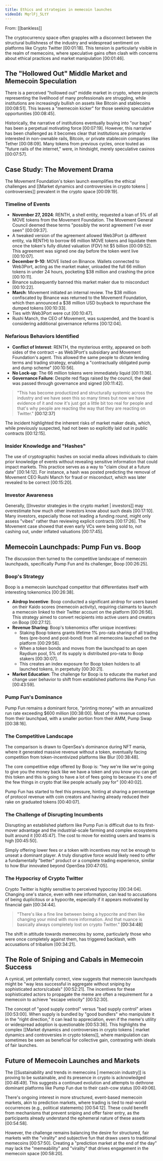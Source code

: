```yaml
---
title: Ethics and strategies in memecoin launches
videoId: MqrlFj_5LtY
---
```


From: [[bankless]] <br/> 

The cryptocurrency space often grapples with a disconnect between the structural bullishness of the industry and widespread sentiment on platforms like Crypto Twitter [00:01:18]. This tension is particularly visible in the realm of memecoins, where speculative gains often clash with concerns about ethical practices and market manipulation [00:01:46].

## The "Hollowed Out" Middle Market and Memecoin Speculation

There is a perceived "hollowed out" middle market in crypto, where projects representing the livelihood of many professionals are struggling, while institutions are increasingly bullish on assets like Bitcoin and stablecoins [00:08:51]. This leaves a "memecoin kicker" for those seeking speculative opportunities [00:08:45].

Historically, the narrative of institutions eventually buying into "our bags" has been a perpetual motivating force [00:07:19]. However, this narrative has been challenged as it becomes clear that institutions are primarily interested in non-ownable rails, Bitcoin, or private stablecoin companies like Tether [00:08:09]. Many tokens from previous cycles, once touted as "future rails of the internet," were, in hindsight, merely speculative casinos [00:07:57].

## Case Study: The Movement Drama

The Movement Foundation's token launch exemplifies the ethical challenges and [[Market dynamics and controversies in crypto tokens | controversies]] prevalent in the crypto space [00:09:19].

### Timeline of Events
*   **November 27, 2024**: RENTH, a shell entity, requested a loan of 5% of all MOVE tokens from the Movement Foundation. The Movement General Council deemed these terms "possibly the worst agreement I've ever seen" [00:09:37].
*   A tweaked version of the agreement allowed Web3Port (a different entity, via RENTH) to borrow 66 million MOVE tokens and liquidate them once the token's fully diluted valuation (FDV) hit $5 billion [00:09:52]. This agreement was signed one day before the token went live [00:10:07].
*   **December 9-10**: MOVE listed on Binance. Wallets connected to Web3Port, acting as the market maker, unloaded the full 66 million tokens in under 24 hours, pocketing $38 million and crashing the price [00:10:11].
*   Binance subsequently banned this market maker due to misconduct [00:10:22].
*   **March**: Movement initiated an internal review. The $38 million confiscated by Binance was returned to the Movement Foundation, which then announced a $38 million USD buyback to repurchase the dumped tokens [00:10:33].
*   Ties with Web3Port were cut [00:10:47].
*   Rushi Manch, the CEO of Movement, was suspended, and the board is considering additional governance reforms [00:12:04].

### Nefarious Behaviors Identified
*   **Conflict of Interest**: RENTH, the mysterious entity, appeared on both sides of the contract – as Web3Port's subsidiary and Movement Foundation's agent. This allowed the same people to dictate lending terms and trading strategy, enabling a "contractually obligated pump and dump scheme" [00:10:56].
*   **No Lock-up**: The 66 million tokens were immediately liquid [00:11:36].
*   **Governance Failure**: Despite red flags raised by the council, the deal was passed through governance and signed [00:11:42].

> "This has become productized and structurally systemic across the industry and we have seen this so many times but now we have evidence of it and now it's just got a little bit too real for people and that's why people are reacting the way that they are reacting on Twitter." <a class="yt-timestamp" data-t="00:12:37">[00:12:37]</a>

The incident highlighted the inherent risks of market maker deals, which, while previously suspected, had not been so explicitly laid out in public contracts [00:12:15].

### Insider Knowledge and "Hashes"
The use of cryptographic hashes on social media allows individuals to claim prior knowledge of events without revealing sensitive information that could impact markets. This practice serves as a way to "claim clout at a future date" [00:14:12]. For instance, a hash was posted predicting the removal of Movement CEO Rushi Manch for fraud or misconduct, which was later revealed to be correct [00:15:20].

### Investor Awareness
Generally, [[Investor strategies in the crypto market | investors]] may overestimate how much other investors know about such deals [00:17:10]. Many investors, especially those not leading a funding round, might only assess "vibes" rather than reviewing explicit contracts [00:17:26]. The Movement case showed that even early VCs were being sold to, not cashing out, under inflated valuations [00:17:45].

## Memecoin Launchpads: Pump Fun vs. Boop

The discussion then turned to the competitive landscape of memecoin launchpads, specifically Pump Fun and its challenger, Boop [00:26:25].

### Boop's Strategy
Boop is a memecoin launchpad competitor that differentiates itself with interesting tokenomics [00:26:38].
*   **Airdrop Incentive**: Boop conducted a significant airdrop for users based on their Kaido scores (memecoin activity), requiring claimants to launch a memecoin linked to their Twitter account on the platform [00:26:56]. This strategy aimed to convert recipients into active users and creators on Boop [00:27:12].
*   **Revenue Sharing**: Boop's tokenomics offer unique incentives:
    *   Staking Boop tokens grants lifetime 1% pro-rata sharing of all trading fees (pre-bond and post-bond) from all memecoins launched on the platform [00:29:56].
    *   When a token bonds and moves from the launchpad to an open Raydium pool, 5% of its supply is distributed pro-rata to Boop stakers [00:30:07].
    *   This creates an index exposure for Boop token holders to all launched tokens, in perpetuity [00:30:21].
*   **Market Education**: The challenge for Boop is to educate the market and change user behavior to shift from established platforms like Pump Fun [00:43:59].

### Pump Fun's Dominance
Pump Fun remains a dominant force, "printing money" with an annualized run rate exceeding $600 million [00:38:00]. Most of this revenue comes from their launchpad, with a smaller portion from their AMM, Pump Swap [00:38:16].

### The Competitive Landscape
The comparison is drawn to OpenSea's dominance during NFT mania, where it generated massive revenue without a token, eventually facing competition from token-incentivized platforms like Blur [00:38:48].

The core competitive edge offered by Boop is: "hey we're like we're going to give you the money back like we have a token and you know you can get this token and this is going to have a lot of fees going to because it's one of the few things in crypto that like people actually pay for" [00:40:02].

Pump Fun has started to feel this pressure, hinting at sharing a percentage of protocol revenue with coin creators and having already reduced their rake on graduated tokens [00:40:07].

### The Challenge of Disrupting Incumbents
Disrupting an established platform like Pump Fun is difficult due to its first-mover advantage and the industrial-scale farming and complex ecosystems built around it [00:45:47]. The cost to move for existing users and teams is high [00:45:50].

Simply offering lower fees or a token with incentives may not be enough to unseat a dominant player. A truly disruptive force would likely need to offer a fundamentally "better" product or a complete trading experience, similar to how Blur innovated beyond OpenSea [00:47:05].

### The Hypocrisy of Crypto Twitter
Crypto Twitter is highly sensitive to perceived hypocrisy [00:34:04]. Changing one's stance, even with new information, can lead to accusations of being duplicitous or a hypocrite, especially if it appears motivated by financial gain [00:34:44].

> "There's like a fine line between being a hypocrite and then like changing your mind with more information. And that nuance is basically always completely lost on crypto Twitter." <a class="yt-timestamp" data-t="00:34:48">[00:34:48]</a>

The shift in attitude towards memecoins by some, particularly those who were once completely against them, has triggered backlash, with accusations of tribalism [00:34:21].

## The Role of Sniping and Cabals in Memecoin Success

A cynical, yet potentially correct, view suggests that memecoin launchpads might be "way less successful in aggregate without sniping by sophisticated actors/cabals" [00:52:21]. The incentives for these sophisticated actors to propagate the meme are often a requirement for a memecoin to achieve "escape velocity" [00:52:30].

The concept of "good supply control" versus "bad supply control" arises [00:53:00]. When supply is bundled by "good bundlers" who manipulate it in the "right direction," it can lead to appreciation, even if the meme's utility or widespread adoption is questionable [00:53:36]. This highlights the complex [[Market dynamics and controversies in crypto tokens | market dynamics and controversies in crypto tokens]], where manipulation can sometimes be seen as beneficial for collective gain, contrasting with ideals of fair launches.

## Future of Memecoin Launches and Markets

The [[Sustainability and trends in memecoins | memecoin industry]] is proving to be sustainable, and its presence in crypto is acknowledged [00:48:49]. This suggests a continued evolution and attempts to dethrone dominant platforms like Pump Fun due to their cash-cow status [00:49:06].

There's ongoing interest in more structured, event-based memecoin markets, akin to prediction markets, where trading is tied to real-world occurrences (e.g., political statements) [00:54:12]. These could benefit from mechanisms that prevent sniping and offer fairer entry, as the participants already understand the ephemeral nature of these assets [00:54:58].

However, the challenge remains balancing the desire for structured, fair markets with the "virality" and subjective fun that draws users to traditional memecoins [00:57:50]. Creating a "prediction market at the end of the day" may lack the "memeability" and "virality" that drives engagement in the memecoin space [00:58:20].